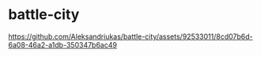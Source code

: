 # battle-city





https://github.com/Aleksandriukas/battle-city/assets/92533011/8cd07b6d-6a08-46a2-a1db-350347b6ac49

